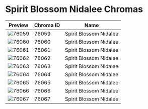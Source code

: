 # Spirit Blossom Nidalee Chromas

| Preview | Chroma ID | Name |
|---------|-----------|------|
| ![76059](https://raw.communitydragon.org/latest/plugins/rcp-be-lol-game-data/global/default/v1/champion-chroma-images/76/76059.png) | 76059 | Spirit Blossom Nidalee |
| ![76060](https://raw.communitydragon.org/latest/plugins/rcp-be-lol-game-data/global/default/v1/champion-chroma-images/76/76060.png) | 76060 | Spirit Blossom Nidalee |
| ![76061](https://raw.communitydragon.org/latest/plugins/rcp-be-lol-game-data/global/default/v1/champion-chroma-images/76/76061.png) | 76061 | Spirit Blossom Nidalee |
| ![76062](https://raw.communitydragon.org/latest/plugins/rcp-be-lol-game-data/global/default/v1/champion-chroma-images/76/76062.png) | 76062 | Spirit Blossom Nidalee |
| ![76063](https://raw.communitydragon.org/latest/plugins/rcp-be-lol-game-data/global/default/v1/champion-chroma-images/76/76063.png) | 76063 | Spirit Blossom Nidalee |
| ![76064](https://raw.communitydragon.org/latest/plugins/rcp-be-lol-game-data/global/default/v1/champion-chroma-images/76/76064.png) | 76064 | Spirit Blossom Nidalee |
| ![76065](https://raw.communitydragon.org/latest/plugins/rcp-be-lol-game-data/global/default/v1/champion-chroma-images/76/76065.png) | 76065 | Spirit Blossom Nidalee |
| ![76066](https://raw.communitydragon.org/latest/plugins/rcp-be-lol-game-data/global/default/v1/champion-chroma-images/76/76066.png) | 76066 | Spirit Blossom Nidalee |
| ![76067](https://raw.communitydragon.org/latest/plugins/rcp-be-lol-game-data/global/default/v1/champion-chroma-images/76/76067.png) | 76067 | Spirit Blossom Nidalee |
